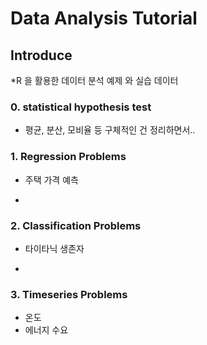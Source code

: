 Data Analysis Tutorial
================

## Introduce

\*R 을 활용한 데이터 분석 예제 와 실습 데이터

### 0\. statistical hypothesis test

  - 평균, 분산, 모비율 등 구체적인 건 정리하면서..

### 1\. Regression Problems

  - 주택 가격 예측

  - 
### 2\. Classification Problems

  - 타이타닉 생존자

  - 
### 3\. Timeseries Problems

  - 온도
  - 에너지 수요
